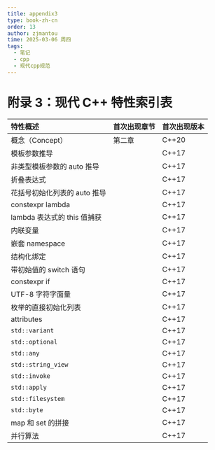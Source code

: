 ```yaml
---
title: appendix3
type: book-zh-cn
order: 13
author: zjmantou
time: 2025-03-06 周四
tags:
  - 笔记
  - cpp
  - 现代cpp规范
---
```


# 附录 3：现代 C++ 特性索引表

| 特性概述 | 首次出现章节 | 首次出现版本 |
|:--------|:-----------|:----------|
| 概念（Concept） | 第二章 | C++20 |
| 模板参数推导 |  | C++17 |
| 非类型模板参数的 auto 推导 |  | C++17 |
| 折叠表达式 |  | C++17 |
| 花括号初始化列表的 auto 推导 |  | C++17 |
| constexpr lambda |  | C++17 |
| lambda 表达式的 this 值捕获 |  | C++17 |
| 内联变量 |  | C++17 |
| 嵌套 namespace |  | C++17 |
| 结构化绑定 |  | C++17 |
| 带初始值的 switch 语句 |  | C++17 |
| constexpr if |  | C++17 |
| UTF-8 字符字面量 |  | C++17 |
| 枚举的直接初始化列表 |  | C++17 |
| attributes |  | C++17 |
| `std::variant` |  | C++17 |
| `std::optional` |  | C++17 |
| `std::any` |  | C++17 |
| `std::string_view` |  | C++17 |
| `std::invoke` |  | C++17 |
| `std::apply` |  | C++17 |
| `std::filesystem` |  | C++17 |
| `std::byte` |  | C++17 |
| map 和 set 的拼接 |  | C++17 |
| 并行算法 |  | C++17 |

